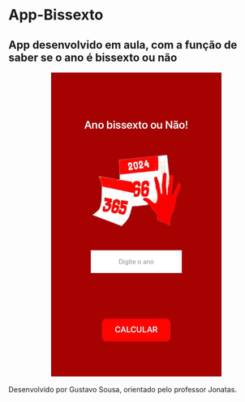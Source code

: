 # App-Bissexto
## App desenvolvido em aula, com a função de saber se o ano é bissexto ou não 
<p align="center" >
  <img src="img02.jpeg" alt="imagem do app" height="600" widht="550">
</p>


Desenvolvido por Gustavo Sousa, orientado pelo professor Jonatas.
